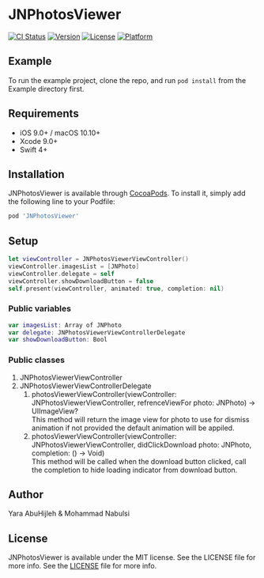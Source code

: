 # JNPhotosViewer

[![CI Status](https://img.shields.io/travis/mohammadnabulsi/JNPhotosViewer.svg?style=flat)](https://travis-ci.org/mohammadnabulsi/JNPhotosViewer)
[![Version](https://img.shields.io/cocoapods/v/JNPhotosViewer.svg?style=flat)](https://cocoapods.org/pods/JNPhotosViewer)
[![License](https://img.shields.io/cocoapods/l/JNPhotosViewer.svg?style=flat)](https://cocoapods.org/pods/JNPhotosViewer)
[![Platform](https://img.shields.io/cocoapods/p/JNPhotosViewer.svg?style=flat)](https://cocoapods.org/pods/JNPhotosViewer)

## Example

To run the example project, clone the repo, and run `pod install` from the Example directory first.

## Requirements

- iOS 9.0+ / macOS 10.10+
- Xcode 9.0+
- Swift 4+

## Installation

JNPhotosViewer is available through [CocoaPods](https://cocoapods.org). To install
it, simply add the following line to your Podfile:

```ruby
pod 'JNPhotosViewer'
```
## Setup

```swift
let viewController = JNPhotosViewerViewController()
viewController.imagesList = [JNPhoto]
viewController.delegate = self
viewController.showDownloadButton = false
self.present(viewController, animated: true, completion: nil)
```

### Public variables
```swift
var imagesList: Array of JNPhoto
var delegate: JNPhotosViewerViewControllerDelegate
var showDownloadButton: Bool
```
### Public classes

1. JNPhotosViewerViewController
2. JNPhotosViewerViewControllerDelegate
    1. photosViewerViewController(viewController: JNPhotosViewerViewController, refrenceViewFor photo: JNPhoto) -> UIImageView?
    <br>This method will return the image view for photo to use for dismiss animation if not provided the default animation will be appiled.
    2. photosViewerViewController(viewController: JNPhotosViewerViewController, didClickDownload photo: JNPhoto, completion: () -> Void)
        <br>This method will be called when the download button clicked, call the completion to hide loading indicator from download button.

## Author

Yara AbuHijleh & Mohammad Nabulsi

## License

JNPhotosViewer is available under the MIT license. See the LICENSE file for more info. See the [LICENSE](https://github.com/JNDisrupter/JNPhotosViewer/blob/master/LICENSE) file for more info.
